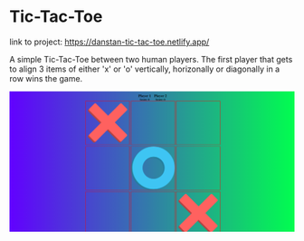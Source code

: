 # Tic-Tac-Toe

link to project: https://danstan-tic-tac-toe.netlify.app/

A simple Tic-Tac-Toe between two human players. The first player that gets to align 3 items of either 'x' or 'o' vertically, horizonally or diagonally in a row wins the game.

![](image.png)

